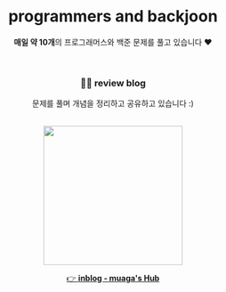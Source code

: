 <div align='center'>
  
# programmers and backjoon
<strong>매일 약 10개</strong>의 프로그래머스와 백준 문제를 풀고 있습니다 ♥️  
  
<br>

### 👩‍💻 review blog
문제를 풀며 개념을 정리하고 공유하고 있습니다 :)

<br>
<img src='https://velog.velcdn.com/images/chaen805/post/186a4ca6-d29e-4b0b-a1fe-d3c99e073592/image.JPG' width=250px>
<br>

[👉 **inblog - muaga's Hub**](https://inblog.ai/muaga "주니어 개발자 muaga의 IT Blog")


</div>

